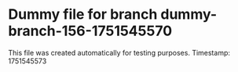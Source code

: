 # Dummy file for branch dummy-branch-156-1751545570

This file was created automatically for testing purposes.
Timestamp: 1751545573